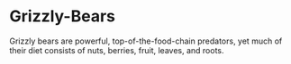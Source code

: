 # Grizzly-Bears
Grizzly bears are powerful, top-of-the-food-chain predators, yet much of their diet consists of nuts, berries, fruit, leaves, and roots.
